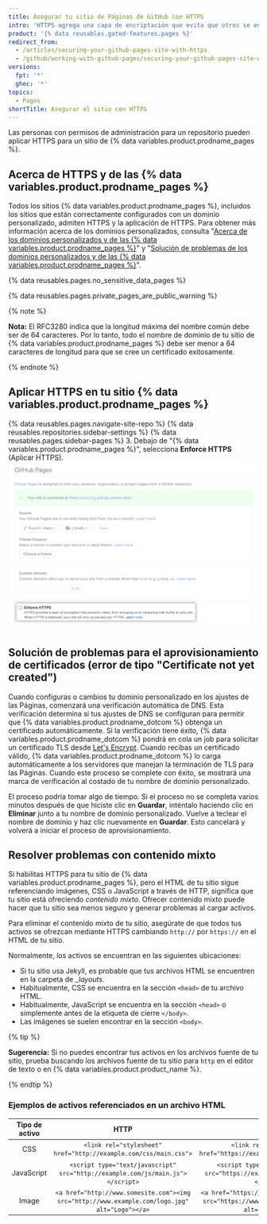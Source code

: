 ```yaml
---
title: Asegurar tu sitio de Páginas de GitHub con HTTPS
intro: 'HTTPS agrega una capa de encriptación que evita que otros se entrometan o manipulen el tráfico en tu sitio. Puedes aplicar HTTPS en tu sitio {% data variables.product.prodname_pages %} para redirigir de forma transparente todas las solicitudes de HTTP a HTTPS.'
product: '{% data reusables.gated-features.pages %}'
redirect_from:
  - /articles/securing-your-github-pages-site-with-https
  - /github/working-with-github-pages/securing-your-github-pages-site-with-https
versions:
  fpt: '*'
  ghec: '*'
topics:
  - Pages
shortTitle: Asegurar el sitio con HTTPS
---
```


Las personas con permisos de administración para un repositorio pueden aplicar HTTPS para un sitio de {% data variables.product.prodname_pages %}.

## Acerca de HTTPS y de las {% data variables.product.prodname_pages %}

Todos los sitios {% data variables.product.prodname_pages %}, incluidos los sitios que están correctamente configurados con un dominio personalizado, admiten HTTPS y la aplicación de HTTPS. Para obtener más información acerca de los dominios personalizados, consulta "[Acerca de los dominios personalizados y de las {% data variables.product.prodname_pages %}](/articles/about-custom-domains-and-github-pages)" y "[Solución de problemas de los dominios personalizados y de las {% data variables.product.prodname_pages %}](/articles/troubleshooting-custom-domains-and-github-pages#https-errors)".

{% data reusables.pages.no_sensitive_data_pages %}

{% data reusables.pages.private_pages_are_public_warning %}

{% note %}

**Nota:** El RFC3280 indica que la longitud máxima del nombre común debe ser de 64 caracteres. Por lo tanto, todo el nombre de dominio de tu sitio de {% data variables.product.prodname_pages %} debe ser menor a 64 caracteres de longitud para que se cree un certificado exitosamente.

{% endnote %}

## Aplicar HTTPS en tu sitio {% data variables.product.prodname_pages %}

{% data reusables.pages.navigate-site-repo %}
{% data reusables.repositories.sidebar-settings %}
{% data reusables.pages.sidebar-pages %}
3. Debajo de "{% data variables.product.prodname_pages %}", selecciona **Enforce HTTPS** (Aplicar HTTPS). ![Aplicar casilla de verificación de HTTPS](/assets/images/help/pages/enforce-https-checkbox.png)

## Solución de problemas para el aprovisionamiento de certificados (error de tipo "Certificate not yet created")

Cuando configuras o cambios tu dominio personalizado en los ajustes de las Páginas, comenzará una verificación automática de DNS. Esta verificación determina si tus ajustes de DNS se configuran para permitir que {% data variables.product.prodname_dotcom %} obtenga un certificado automáticamente. Si la verificación tiene éxito, {% data variables.product.prodname_dotcom %} pondrá en cola un job para solicitar un certificado TLS desde [Let's Encrypt](https://letsencrypt.org/). Cuando recibas un certificado válido, {% data variables.product.prodname_dotcom %} lo carga automáticamente a los servidores que manejan la terminación de TLS para las Páginas. Cuando este proceso se complete con éxito, se mostrará una marca de verificación al costado de tu nombre de dominio personalizado.

El proceso podría tomar algo de tiempo. Si el proceso no se completa varios minutos después de que hiciste clic en **Guardar**, inténtalo haciendo clic en **Eliminar** junto a tu nombre de dominio personalizado. Vuelve a teclear el nombre de dominio y haz clic nuevamente en **Guardar**. Esto cancelará y volverá a iniciar el proceso de aprovisionamiento.

## Resolver problemas con contenido mixto

Si habilitas HTTPS para tu sitio de {% data variables.product.prodname_pages %}, pero el HTML de tu sitio sigue referenciando imágenes, CSS o JavaScript a través de HTTP, significa que tu sitio está ofreciendo *contenido mixto*. Ofrecer contenido mixto puede hacer que tu sitio sea menos seguro y generar problemas al cargar activos.

Para eliminar el contenido mixto de tu sitio, asegúrate de que todos tus activos se ofrezcan mediante HTTPS cambiando `http://` por `https://` en el HTML de tu sitio.

Normalmente, los activos se encuentran en las siguientes ubicaciones:
- Si tu sitio usa Jekyll, es probable que tus archivos HTML se encuentren en la carpeta de *_layouts*.
- Habitualmente, CSS se encuentra en la sección `<head>` de tu archivo HTML.
- Habitualmente, JavaScript se encuentra en la sección `<head>` o simplemente antes de la etiqueta de cierre `</body>`.
- Las imágenes se suelen encontrar en la sección `<body>`.

{% tip %}

**Sugerencia:** Si no puedes encontrar tus activos en los archivos fuente de tu sitio, prueba buscando los archivos fuente de tu sitio para `http` en el editor de texto o en {% data variables.product.product_name %}.

{% endtip %}

### Ejemplos de activos referenciados en un archivo HTML

| Tipo de activo |                                                       HTTP                                                       |                                                       HTTPS                                                        |
|:--------------:|:----------------------------------------------------------------------------------------------------------------:|:------------------------------------------------------------------------------------------------------------------:|
|      CSS       |                      `<link rel="stylesheet" href="http://example.com/css/main.css">`                      |                      `<link rel="stylesheet" href="https://example.com/css/main.css">`                       |
|   JavaScript   |            `<script type="text/javascript" src="http://example.com/js/main.js"></script>`            |            `<script type="text/javascript" src="https://example.com/js/main.js"></script>`             |
|     Image      | `<a href="http://www.somesite.com"><img src="http://www.example.com/logo.jpg" alt="Logo"></a>` | `<a href="https://www.somesite.com"><img src="https://www.example.com/logo.jpg" alt="Logo"></a>` |  

